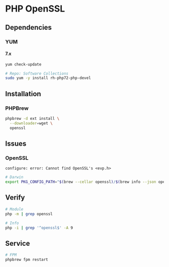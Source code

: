 # PHP OpenSSL

## Dependencies

### YUM

#### 7.x

```sh
yum check-update

# Repo: Software Collections
sudo yum -y install rh-php72-php-devel
```

## Installation

### PHPBrew

```sh
phpbrew -d ext install \
  --downloader=wget \
  openssl
```

## Issues

### OpenSSL

```log
configure: error: Cannot find OpenSSL's <evp.h>
```

```sh
# Darwin
export PKG_CONFIG_PATH="$(brew --cellar openssl)/$(brew info --json openssl | jq -r '.[0].installed[0].version')/lib/pkgconfig:$PKG_CONFIG_PATH"
```

## Verify

```sh
# Module
php -m | grep openssl

# Info
php -i | grep '^openssl$' -A 9
```

## Service

```sh
# FPM
phpbrew fpm restart
```

<!-- ## Issues

###

```log
PHP Warning:  Module 'openssl' already loaded in Unknown on line 0
```

```sh
phpbrew -d ext clean --purge openssl
``` -->
